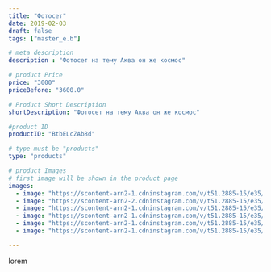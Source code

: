 ```yaml
---
title: "Фотосет"
date: 2019-02-03
draft: false
tags: ["master_e.b"]

# meta description
description : "Фотосет на тему Аква он же космос"

# product Price
price: "3000"
priceBefore: "3600.0"

# Product Short Description
shortDescription: "Фотосет на тему Аква он же космос"

#product ID
productID: "BtbELcZAb8d"

# type must be "products"
type: "products"

# product Images
# first image will be shown in the product page
images:
  - image: "https://scontent-arn2-1.cdninstagram.com/v/t51.2885-15/e35/50028165_196377517987638_8557281347965145428_n.jpg?_nc_ht=scontent-arn2-1.cdninstagram.com&_nc_cat=106&_nc_ohc=xHX1dfzfrvIAX9MeUmo&tp=1&oh=9d5d7c7ec53bda7d1ce6403e2971a27c&oe=605EC65D&ig_cache_key=MTk3MTE4NzYzNTM4OTEyNTYxMA%3D%3D.2"
  - image: "https://scontent-arn2-2.cdninstagram.com/v/t51.2885-15/e35/51023166_387555478459001_4330921253254352850_n.jpg?_nc_ht=scontent-arn2-2.cdninstagram.com&_nc_cat=105&_nc_ohc=_Les1WFp8M8AX_JolFB&tp=1&oh=4c801d8aa7cec9f4c17bcfa243d05950&oe=605FBEF0&ig_cache_key=MTk3MTE4NzYzNTQyMjYyMDUwNw%3D%3D.2"
  - image: "https://scontent-arn2-1.cdninstagram.com/v/t51.2885-15/e35/50140733_750769978625551_6079626949232709158_n.jpg?_nc_ht=scontent-arn2-1.cdninstagram.com&_nc_cat=107&_nc_ohc=g_L2pXWNbAAAX9mNeQU&tp=1&oh=07d05040ca67d29b224584c66ed2bede&oe=605E5311&ig_cache_key=MTk3MTE4NzYzNTQxNDMyMDg3Ng%3D%3D.2"
  - image: "https://scontent-arn2-1.cdninstagram.com/v/t51.2885-15/e35/51126627_120784745648286_7587001313294146626_n.jpg?_nc_ht=scontent-arn2-1.cdninstagram.com&_nc_cat=106&_nc_ohc=pTTkxTp6nrwAX81uviy&tp=1&oh=55b34d64d05f5524e006fc075a6e806f&oe=605EFB40&ig_cache_key=MTk3MTE4NzYzNTM5NzM5NTQ5MQ%3D%3D.2"
  - image: "https://scontent-arn2-1.cdninstagram.com/v/t51.2885-15/e35/50596842_2247787755444229_3471760863958215529_n.jpg?_nc_ht=scontent-arn2-1.cdninstagram.com&_nc_cat=101&_nc_ohc=fbTkkGdWWjYAX_3wxbk&se=8&tp=1&oh=576858b1f8f8c1c310bd4652919378e9&oe=605E51B8&ig_cache_key=MTk3MTE4NzYzNTQzMTAzMDUzOQ%3D%3D.2"
  - image: "https://scontent-arn2-1.cdninstagram.com/v/t51.2885-15/e35/50639554_114612169631014_6473139709116716012_n.jpg?_nc_ht=scontent-arn2-1.cdninstagram.com&_nc_cat=110&_nc_ohc=00mfUowGTYAAX-sTVDA&se=8&tp=1&oh=770020c5278d7fa870a76ff76d974fa5&oe=605F6A96&ig_cache_key=MTk3MTE4NzYzNTQzOTM1MzQ0OA%3D%3D.2"

---
```

lorem
